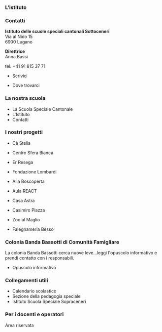 ###  L'istituto

###  Contatti

**Istituto delle scuole speciali cantonali Sottoceneri**  
Via al Nido 15  
6900 Lugano

 **Direttrice**  
Anna Bassi

tel. +41 91 815 37 71  

  * Scrivici

  * Dove trovarci

###  La nostra scuola

  * La Scuola Speciale Cantonale
  * L'Istituto
  * Contatti

###  I nostri progetti

  * Cà Stella
  * Centro Sfera Bianca
  * Er Resega
  * Fondazione Lombardi
  * Alla Boscoperta

  * Aula REACT
  * Casa Astra
  * Casimiro Piazza
  * Zoo al Maglio
  * Falegnameria Besso

###  Colonia Banda Bassotti di Comunità Famigliare

La colonia Banda Bassotti cerca nuove leve...leggi l'opuscolo informativo e
prendi contatto con i responsabili.

  * Opuscolo informativo

###  Collegamenti utili

  * Calendario scolastico
  * Sezione della pedagogia speciale
  * Istituto Scuola Speciale Sopraceneri

###  Per i docenti e operatori

Area riservata

